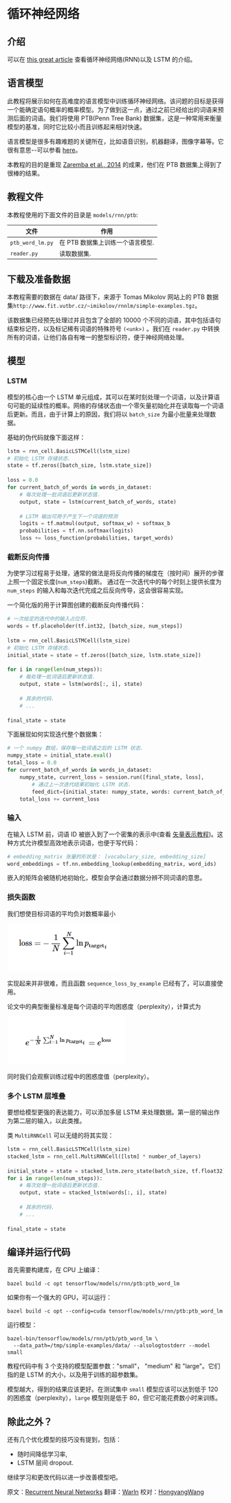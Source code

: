 # 循环神经网络 <a class="md-anchor" id="AUTOGENERATED-recurrent-neural-networks"></a>

## 介绍 <a class="md-anchor" id="AUTOGENERATED-introduction"></a>

可以在 [this great article](http://colah.github.io/posts/2015-08-Understanding-LSTMs/) 查看循环神经网络(RNN)以及 LSTM 的介绍。

## 语言模型 <a class="md-anchor" id="AUTOGENERATED-language-modeling"></a>

此教程将展示如何在高难度的语言模型中训练循环神经网络。该问题的目标是获得一个能确定语句概率的概率模型。为了做到这一点，通过之前已经给出的词语来预测后面的词语。我们将使用 PTB(Penn Tree Bank) 数据集，这是一种常用来衡量模型的基准，同时它比较小而且训练起来相对快速。

语言模型是很多有趣难题的关键所在，比如语音识别，机器翻译，图像字幕等。它很有意思--可以参看 [here](http://karpathy.github.io/2015/05/21/rnn-effectiveness/)。

本教程的目的是重现 [Zaremba et al., 2014](http://arxiv.org/abs/1409.2329) 的成果，他们在 PTB 数据集上得到了很棒的结果。

## 教程文件 <a class="md-anchor" id="AUTOGENERATED-tutorial-files"></a>

本教程使用的下面文件的目录是 `models/rnn/ptb`:

文件 | 作用
--- | ---
`ptb_word_lm.py` | 在 PTB 数据集上训练一个语言模型.
`reader.py` | 读取数据集.

## 下载及准备数据 <a class="md-anchor" id="AUTOGENERATED-download-and-prepare-the-data"></a>

本教程需要的数据在 data/ 路径下，来源于 Tomas Mikolov 网站上的 PTB 数据集`http://www.fit.vutbr.cz/~imikolov/rnnlm/simple-examples.tgz`。

该数据集已经预先处理过并且包含了全部的 10000 个不同的词语，其中包括语句结束标记符，以及标记稀有词语的特殊符号 `(<unk>)` 。我们在 `reader.py` 中转换所有的词语，让他们各自有唯一的整型标识符，便于神经网络处理。

## 模型 <a class="md-anchor" id="AUTOGENERATED-the-model"></a>

### LSTM <a class="md-anchor" id="AUTOGENERATED-lstm"></a>

模型的核心由一个 LSTM 单元组成，其可以在某时刻处理一个词语，以及计算语句可能的延续性的概率。网络的存储状态由一个零矢量初始化并在读取每一个词语后更新。而且，由于计算上的原因，我们将以 `batch_size` 为最小批量来处理数据。

基础的伪代码就像下面这样：

```python
lstm = rnn_cell.BasicLSTMCell(lstm_size)
# 初始化 LSTM 存储状态.
state = tf.zeros([batch_size, lstm.state_size])

loss = 0.0
for current_batch_of_words in words_in_dataset:
    # 每次处理一批词语后更新状态值.
    output, state = lstm(current_batch_of_words, state)

    # LSTM 输出可用于产生下一个词语的预测
    logits = tf.matmul(output, softmax_w) + softmax_b
    probabilities = tf.nn.softmax(logits)
    loss += loss_function(probabilities, target_words)
```

### 截断反向传播 <a class="md-anchor" id="AUTOGENERATED-truncated-backpropagation"></a>

为使学习过程易于处理，通常的做法是将反向传播的梯度在（按时间）展开的步骤上照一个固定长度(`num_steps`)截断。
通过在一次迭代中的每个时刻上提供长度为 `num_steps` 的输入和每次迭代完成之后反向传导，这会很容易实现。

一个简化版的用于计算图创建的截断反向传播代码：

```python
# 一次给定的迭代中的输入占位符.
words = tf.placeholder(tf.int32, [batch_size, num_steps])

lstm = rnn_cell.BasicLSTMCell(lstm_size)
# 初始化 LSTM 存储状态.
initial_state = state = tf.zeros([batch_size, lstm.state_size])

for i in range(len(num_steps)):
    # 每处理一批词语后更新状态值.
    output, state = lstm(words[:, i], state)

    # 其余的代码.
    # ...

final_state = state
```

下面展现如何实现迭代整个数据集：

```python
# 一个 numpy 数组，保存每一批词语之后的 LSTM 状态.
numpy_state = initial_state.eval()
total_loss = 0.0
for current_batch_of_words in words_in_dataset:
    numpy_state, current_loss = session.run([final_state, loss],
        # 通过上一次迭代结果初始化 LSTM 状态.
        feed_dict={initial_state: numpy_state, words: current_batch_of_words})
    total_loss += current_loss
```

### 输入 <a class="md-anchor" id="AUTOGENERATED-inputs"></a>

在输入 LSTM 前，词语 ID 被嵌入到了一个密集的表示中(查看 [矢量表示教程](tensorflow-zh/SOURCE/tutorials/word2vec/index.md))。这种方式允许模型高效地表示词语，也便于写代码：

```python
# embedding_matrix 张量的形状是： [vocabulary_size, embedding_size]
word_embeddings = tf.nn.embedding_lookup(embedding_matrix, word_ids)
```

嵌入的矩阵会被随机地初始化，模型会学会通过数据分辨不同词语的意思。

### 损失函数 <a class="md-anchor" id="AUTOGENERATED-loss-fuction"></a>

我们想使目标词语的平均负对数概率最小

![](../images/re.png)

实现起来并非很难，而且函数 `sequence_loss_by_example` 已经有了，可以直接使用。

论文中的典型衡量标准是每个词语的平均困惑度（perplexity），计算式为

![](../images/re1.png)

同时我们会观察训练过程中的困惑度值（perplexity）。

### 多个 LSTM 层堆叠 <a class="md-anchor" id="AUTOGENERATED-stacking-multiple-lstms"></a>

要想给模型更强的表达能力，可以添加多层 LSTM 来处理数据。第一层的输出作为第二层的输入，以此类推。

类 `MultiRNNCell` 可以无缝的将其实现：

```python
lstm = rnn_cell.BasicLSTMCell(lstm_size)
stacked_lstm = rnn_cell.MultiRNNCell([lstm] * number_of_layers)

initial_state = state = stacked_lstm.zero_state(batch_size, tf.float32)
for i in range(len(num_steps)):
    # 每次处理一批词语后更新状态值.
    output, state = stacked_lstm(words[:, i], state)

    # 其余的代码.
    # ...

final_state = state
```

## 编译并运行代码 <a class="md-anchor" id="AUTOGENERATED-compile-and-run-the-code"></a>

首先需要构建库，在 CPU 上编译：

```
bazel build -c opt tensorflow/models/rnn/ptb:ptb_word_lm
```

如果你有一个强大的 GPU，可以运行：

```
bazel build -c opt --config=cuda tensorflow/models/rnn/ptb:ptb_word_lm
```

运行模型：

```
bazel-bin/tensorflow/models/rnn/ptb/ptb_word_lm \
  --data_path=/tmp/simple-examples/data/ --alsologtostderr --model small
```

教程代码中有 3 个支持的模型配置参数："small"，
"medium" 和 "large"。它们指的是 LSTM 的大小，以及用于训练的超参数集。

模型越大，得到的结果应该更好。在测试集中 `small` 模型应该可以达到低于 120 的困惑度（perplexity），`large` 模型则是低于 80，但它可能花费数小时来训练。

## 除此之外？ <a class="md-anchor" id="AUTOGENERATED-what-next-"></a>

还有几个优化模型的技巧没有提到，包括：

* 随时间降低学习率,
* LSTM 层间 dropout.

继续学习和更改代码以进一步改善模型吧。

原文：[Recurrent Neural Networks](http://tensorflow.org/tutorials/recurrent/index.md)
翻译：[Warln](https://github.com/Warln)
校对：[HongyangWang](https://github.com/wanghong-yang)

